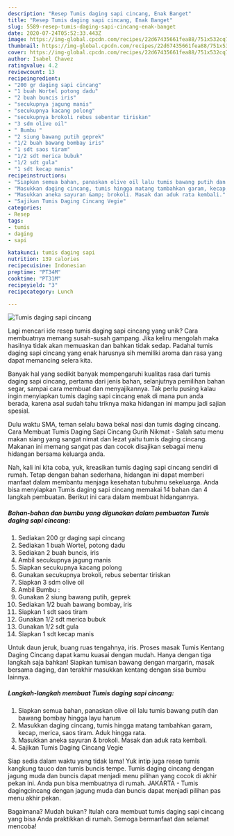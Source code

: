 ```yaml
---
description: "Resep Tumis daging sapi cincang, Enak Banget"
title: "Resep Tumis daging sapi cincang, Enak Banget"
slug: 5589-resep-tumis-daging-sapi-cincang-enak-banget
date: 2020-07-24T05:52:33.443Z
image: https://img-global.cpcdn.com/recipes/22d67435661fea88/751x532cq70/tumis-daging-sapi-cincang-foto-resep-utama.jpg
thumbnail: https://img-global.cpcdn.com/recipes/22d67435661fea88/751x532cq70/tumis-daging-sapi-cincang-foto-resep-utama.jpg
cover: https://img-global.cpcdn.com/recipes/22d67435661fea88/751x532cq70/tumis-daging-sapi-cincang-foto-resep-utama.jpg
author: Isabel Chavez
ratingvalue: 4.2
reviewcount: 13
recipeingredient:
- "200 gr daging sapi cincang"
- "1 buah Wortel potong dadu"
- "2 buah buncis iris"
- "secukupnya jagung manis"
- "secukupnya kacang polong"
- "secukupnya brokoli rebus sebentar tiriskan"
- "3 sdm olive oil"
- " Bumbu "
- "2 siung bawang putih geprek"
- "1/2 buah bawang bombay iris"
- "1 sdt saos tiram"
- "1/2 sdt merica bubuk"
- "1/2 sdt gula"
- "1 sdt kecap manis"
recipeinstructions:
- "Siapkan semua bahan, panaskan olive oil lalu tumis bawang putih dan bawang bombay hingga layu harum"
- "Masukkan daging cincang, tumis hingga matang tambahkan garam, kecap, merica, saos tiram. Aduk hingga rata."
- "Masukkan aneka sayuran &amp; brokoli. Masak dan aduk rata kembali."
- "Sajikan Tumis Daging Cincang Vegie"
categories:
- Resep
tags:
- tumis
- daging
- sapi

katakunci: tumis daging sapi 
nutrition: 139 calories
recipecuisine: Indonesian
preptime: "PT34M"
cooktime: "PT31M"
recipeyield: "3"
recipecategory: Lunch

---
```



![Tumis daging sapi cincang](https://img-global.cpcdn.com/recipes/22d67435661fea88/751x532cq70/tumis-daging-sapi-cincang-foto-resep-utama.jpg)

Lagi mencari ide resep tumis daging sapi cincang yang unik? Cara membuatnya memang susah-susah gampang. Jika keliru mengolah maka hasilnya tidak akan memuaskan dan bahkan tidak sedap. Padahal tumis daging sapi cincang yang enak harusnya sih memiliki aroma dan rasa yang dapat memancing selera kita.

Banyak hal yang sedikit banyak mempengaruhi kualitas rasa dari tumis daging sapi cincang, pertama dari jenis bahan, selanjutnya pemilihan bahan segar, sampai cara membuat dan menyajikannya. Tak perlu pusing kalau ingin menyiapkan tumis daging sapi cincang enak di mana pun anda berada, karena asal sudah tahu triknya maka hidangan ini mampu jadi sajian spesial.

Dulu waktu SMA, teman selalu bawa bekal nasi dan tumis daging cincang. Cara Membuat Tumis Daging Sapi Cincang Gurih Nikmat - Salah satu menu makan siang yang sangat nimat dan lezat yaitu tumis daging cincang. Makanan ini memang sangat pas dan cocok disajikan sebagai menu hidangan bersama keluarga anda.


Nah, kali ini kita coba, yuk, kreasikan tumis daging sapi cincang sendiri di rumah. Tetap dengan bahan sederhana, hidangan ini dapat memberi manfaat dalam membantu menjaga kesehatan tubuhmu sekeluarga. Anda bisa menyiapkan Tumis daging sapi cincang memakai 14 bahan dan 4 langkah pembuatan. Berikut ini cara dalam membuat hidangannya.

<!--inarticleads1-->

##### Bahan-bahan dan bumbu yang digunakan dalam pembuatan Tumis daging sapi cincang:

1. Sediakan 200 gr daging sapi cincang
1. Sediakan 1 buah Wortel, potong dadu
1. Sediakan 2 buah buncis, iris
1. Ambil secukupnya jagung manis
1. Siapkan secukupnya kacang polong
1. Gunakan secukupnya brokoli, rebus sebentar tiriskan
1. Siapkan 3 sdm olive oil
1. Ambil  Bumbu :
1. Gunakan 2 siung bawang putih, geprek
1. Sediakan 1/2 buah bawang bombay, iris
1. Siapkan 1 sdt saos tiram
1. Gunakan 1/2 sdt merica bubuk
1. Gunakan 1/2 sdt gula
1. Siapkan 1 sdt kecap manis


Untuk daun jeruk, buang ruas tengahnya, iris. Proses masak Tumis Kentang Daging Cincang dapat kamu kuasai dengan mudah. Hanya dengan tiga langkah saja bahkan! Siapkan tumisan bawang dengan margarin, masak bersama daging, dan terakhir masukkan kentang dengan sisa bumbu lainnya. 

<!--inarticleads2-->

##### Langkah-langkah membuat Tumis daging sapi cincang:

1. Siapkan semua bahan, panaskan olive oil lalu tumis bawang putih dan bawang bombay hingga layu harum
1. Masukkan daging cincang, tumis hingga matang tambahkan garam, kecap, merica, saos tiram. Aduk hingga rata.
1. Masukkan aneka sayuran &amp; brokoli. Masak dan aduk rata kembali.
1. Sajikan Tumis Daging Cincang Vegie


Siap sedia dalam waktu yang tidak lama! Yuk intip juga resep tumis kangkung tauco dan tumis buncis tempe. Tumis daging cincang dengan jagung muda dan buncis dapat menjadi menu pilihan yang cocok di akhir pekan ini. Anda pun bisa membuatnya di rumah. JAKARTA - Tumis dagingcincang dengan jagung muda dan buncis dapat menjadi pilihan pas menu akhir pekan. 

Bagaimana? Mudah bukan? Itulah cara membuat tumis daging sapi cincang yang bisa Anda praktikkan di rumah. Semoga bermanfaat dan selamat mencoba!

